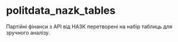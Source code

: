 # politdata_nazk_tables
Партійні фінанси з АРІ від НАЗК перетворені на набір таблиць для зручного аналізу.
